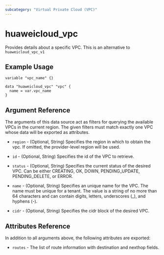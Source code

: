 ```yaml
---
subcategory: "Virtual Private Cloud (VPC)"
---
```


# huaweicloud_vpc

Provides details about a specific VPC. This is an alternative to `huaweicloud_vpc_v1`

## Example Usage

```hcl
variable "vpc_name" {}

data "huaweicloud_vpc" "vpc" {
  name = var.vpc_name
}
```

## Argument Reference

The arguments of this data source act as filters for querying the available VPCs in the current region. The given
filters must match exactly one VPC whose data will be exported as attributes.

* `region` - (Optional, String) Specifies the region in which to obtain the vpc. If omitted, the provider-level region
  will be used.

* `id` - (Optional, String) Specifies the id of the VPC to retrieve.

* `status` - (Optional, String) Specifies the current status of the desired VPC. Can be either CREATING, OK, DOWN,
  PENDING_UPDATE, PENDING_DELETE, or ERROR.

* `name` - (Optional, String) Specifies an unique name for the VPC. The name must be unique for a tenant. The value is a
  string of no more than 64 characters and can contain digits, letters, underscores (_), and hyphens (-).

* `cidr` - (Optional, String) Specifies the cidr block of the desired VPC.

## Attributes Reference

In addition to all arguments above, the following attributes are exported:

* `routes` - The list of route information with destination and nexthop fields.
